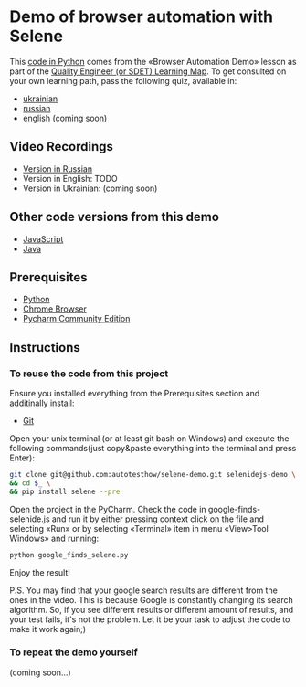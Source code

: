 # Demo of browser automation with Selene

This [code in Python](https://github.com/autotesthow/selene-demo) comes from the «Browser Automation Demo» lesson as part of the [Quality Engineer (or SDET) Learning Map](http://autotest.how/map). To get consulted on your own learning path, pass the following quiz, available in:

* [ukrainian](https://forms.gle/gjQLK8geTtndmdx76)
* [russian](https://forms.gle/TJp9EZubqcLf4p3K6)
* english (coming soon)

## Video Recordings

* [Version in Russian](https://www.loom.com/share/b521ce3df4704825bb4030388f358d78)
* Version in English: TODO
* Version in Ukrainian: (coming soon)

## Other code versions from this demo

* [JavaScript](https://github.com/autotesthow/selenidejs-demo)
* [Java](https://github.com/autotesthow/jselenide-demo)

## Prerequisites

* [Python](https://python.org/)
* [Chrome Browser](https://www.google.com/chrome/)
* [Pycharm Community Edition](https://www.jetbrains.com/pycharm/)

## Instructions

### To reuse the code from this project

Ensure you installed everything from the Prerequisites section and additinally install:

* [Git](https://git-scm.com/)

Open your unix terminal (or at least git bash on Windows) and execute the following commands(just copy&paste everything into the terminal and press Enter):

```bash
git clone git@github.com:autotesthow/selene-demo.git selenidejs-demo \
&& cd $_ \
&& pip install selene --pre
```

Open the project in the PyCharm. Check the code in google-finds-selenide.js and run it by either pressing context click on the file and selecting «Run» or by selecting «Terminal» item in menu «View>Tool Windows» and running:

```bash
python google_finds_selene.py
```

Enjoy the result!

P.S.
You may find that your google search results are different from the ones in the video. This is because Google is constantly changing its search algorithm. So, if you see different results or different amount of results, and your test fails, it's not the problem. Let it be your task to adjust the code to make it work again;)


### To repeat the demo yourself

(coming soon...)
